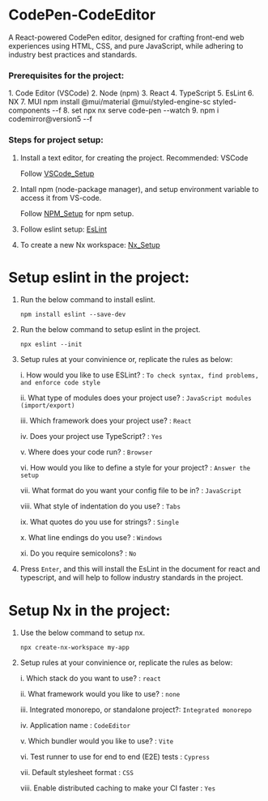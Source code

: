 # CodePen-CodeEditor
 A React-powered CodePen editor, designed for crafting front-end web experiences using HTML, CSS, and pure JavaScript, while adhering to industry best practices and standards.



 <h3>Prerequisites for the project:</h3>
 1. Code Editor (VSCode)
 2. Node (npm)
 3. React
 4. TypeScript
 5. EsLint
 6. NX
 7. MUI npm install @mui/material @mui/styled-engine-sc styled-components --f
 8. set npx nx serve code-pen --watch
 9. npm i codemirror@version5 --f



 <h3>Steps for project setup:</h3>

 1. Install a text editor, for creating the project. Recommended: VSCode
    
    Follow [VSCode_Setup](https://code.visualstudio.com/download)

 2. Intall npm (node-package manager), and setup environment variable to access it from VS-code.
    
    Follow [NPM_Setup](https://nodejs.org/en/learn/getting-started/how-to-install-nodejs) for npm setup.

 3. Follow eslint setup: [EsLint](https://github.com/chauhanaman2748/CodePen-CodeEditor#setup-eslint-in-the-project)

 4. To create a new Nx workspace: [Nx_Setup]()



 # Setup eslint in the project:
    
 1. Run the below command to install eslint.

        npm install eslint --save-dev

 2. Run the below command to setup eslint in the project.

        npx eslint --init

 3. Setup rules at your convinience or, replicate the rules as below:

    i.      How would you like to use ESLint? : `To check syntax, find problems, and enforce code style`

    ii.     What type of modules does your project use? : `JavaScript modules (import/export)`

    iii.    Which framework does your project use? : `React`

    iv.     Does your project use TypeScript? : `Yes`

    v.      Where does your code run? : `Browser`
    
    vi.     How would you like to define a style for your project? : `Answer the setup`
    
    vii.    What format do you want your config file to be in? : `JavaScript`
    
    viii.   What style of indentation do you use? : `Tabs`
    
    ix.     What quotes do you use for strings? : `Single`
    
    x.      What line endings do you use? : `Windows`
    
    xi.     Do you require semicolons? : `No`

 4. Press `Enter`, and this will install the EsLint in the document for react and typescript, and will help to follow industry standards in the project.


 # Setup Nx in the project:

 1. Use the below command to setup nx.

        npx create-nx-workspace my-app

 2. Setup rules at your convinience or, replicate the rules as below:

    i.      Which stack do you want to use? : `react`
    
    ii.     What framework would you like to use? : `none`
    
    iii.    Integrated monorepo, or standalone project?: `Integrated monorepo`

    iv.     Application name : `CodeEditor`
    
    v.     Which bundler would you like to use? : `Vite`
    
    vi.      Test runner to use for end to end (E2E) tests : `Cypress`
    
    vii.     Default stylesheet format : `CSS`
    
    viii.    Enable distributed caching to make your CI faster : `Yes`
